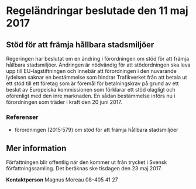 # Regeländringar beslutade den 11 maj 2017

## Stöd för att främja hållbara stadsmiljöer

Regeringen har beslutat om en ändring i förordningen om stöd för att främja hållbara stadsmiljöer. Ändringen är nödvändig för att stödordningen ska leva upp till EU-lagstiftningen och innebär att förordningen i den nuvarande lydelsen saknar en bestämmelse som hindrar Trafikverket från att betala ut ett stöd till ett företag som är föremål för betalningskrav på grund av ett beslut av Europeiska kommissionen som förklarar ett stöd olagligt och oförenligt med den inre marknaden. En sådan bestämmelse införs nu i förordningen som träder i kraft den 20 juni 2017.

### Referenser

* förordningen (2015:579) om stöd för att främja hållbara stadsmiljöer

## Mer information

Författningen blir offentlig när den kommer ut från trycket i Svensk författningssamling. Det beräknas ske tisdagen den 23 maj 2017.

**Kontaktperson**
Magnus Moreau 08-405 41 27
